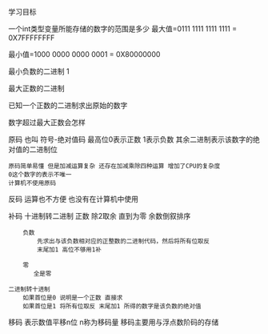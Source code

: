 学习目标

一个int类型变量所能存储的数字的范围是多少
最大值=0111 1111 1111 1111 = 0X7FFFFFFFF

最小值=1000 0000 0000 0001 = 0X80000000
	
最小负数的二进制 
1

最大正数的二进制

已知一个正数的二进制求出原始的数字

数字超过最大正数会怎样


原码
	也叫 符号-绝对值码
	最高位0表示正数 1表示负数 其余二进制表示该数字的绝对值的二进制位

	原码简单易懂 但是加减运算复杂 还存在加减乘除四种运算 增加了CPU的复杂度
	0这个数字的表示不唯一
	计算机不使用原码

反码
	运算也不方便 也没有在计算机中使用

补码
	十进制转二进制
		正数
			除2取余 直到为零 余数倒叙排序

		负数
			先求出与该负数相对应的正整数的二进制代码，然后将所有位取反
			末尾加1 高位不够用1补

		零
		   全是零

	二进制转十进制
		如果首位是0 说明是一个正数 直接求
		如果首位是1 将所有位取反 末尾加1 所得的数字是该负数的绝对值 

移码
	表示数值平移n位  n称为移码量
	移码主要用与浮点数阶码的存储




